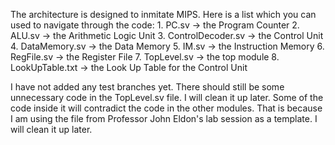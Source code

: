 The architecture is designed to inmitate MIPS. Here is a list which you can used to navigate through the code:
    1. PC.sv -> the Program Counter
    2. ALU.sv -> the Arithmetic Logic Unit
    3. ControlDecoder.sv -> the Control Unit
    4. DataMemory.sv -> the Data Memory
    5. IM.sv -> the Instruction Memory
    6. RegFile.sv -> the Register File
    7. TopLevel.sv -> the top module
    8. LookUpTable.txt -> the Look Up Table for the Control Unit

I have not added any test branches yet. 
There should still be some unnecessary code in the TopLevel.sv file. I will clean it up later. Some of the code inside it will contradict the code in the other modules. That is because I am using the file from Professor John Eldon's lab session as a template. I will clean it up later.
